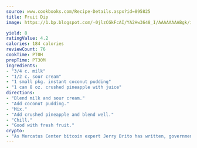 ```yaml
---
source: www.cookbooks.com/Recipe-Details.aspx?id=895825
title: Fruit Dip
image: https://1.bp.blogspot.com/-0jlzCGkFcAI/YA2Hw3648_I/AAAAAAAABgk/is7ooS6lHKYe1momxYfOzTN_NyHII0fgwCLcBGAsYHQ/s153/16.png

yield: 8
ratingValue: 4.2
calories: 184 calories
reviewCount: 76
cookTime: PT0H
prepTime: PT30M
ingredients:
- "3/4 c. milk"
- "1/2 c. sour cream"
- "1 small pkg. instant coconut pudding"
- "1 can 8 oz. crushed pineapple with juice"
directions:
- "Blend milk and sour cream."
- "Add coconut pudding."
- "Mix."
- "Add crushed pineapple and blend well."
- "Chill."
- "Good with fresh fruit."
crypto:
- "As Mercatus Center bitcoin expert Jerry Brito has written, government regulation can either be ham-fisted or light to the touch."
---
```

